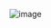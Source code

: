 ![image](https://github.com/FirhanH/UI-UX-WEB/assets/122663027/debd117d-16e4-4b82-8c14-e62871c945ee)
